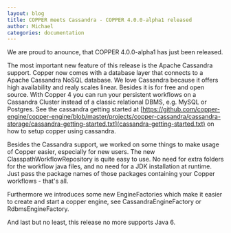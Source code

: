 ```yaml
---
layout: blog
title: COPPER meets Cassandra - COPPER 4.0.0-alpha1 released
author: Michael
categories: documentation
---
```


We are proud to anounce, that COPPER 4.0.0-alpha1 has just been released.

The most important new feature of this release is the Apache Cassandra support. Copper now comes with a database layer that connects to a Apache Cassandra NoSQL database.
We love Cassandra because it offers high availability and realy scales linear. Besides it is for free and open source.
With Copper 4 you can run your persistent workflows on a Cassandra Cluster instead of a classic relational DBMS, e.g. MySQL or Postgres.
See the cassandra getting started at 
[https://github.com/copper-engine/copper-engine/blob/master/projects/copper-cassandra/cassandra-storage/cassandra-getting-started.txt](cassandra-getting-started.txt)
on how to setup copper using cassandra.

Besides the Cassandra support, we worked on some things to make usage of Copper easier, especially for new users.
The new ClasspathWorkflowRepository is quite easy to use. No need for extra folders for the workflow java files, and no need for a JDK installation at runtime.
Just pass the package names of those packages containing your Copper workflows - that's all.

Furthermore we introduces some new EngineFactories which make it easier to create and start a copper engine, see CassandraEngineFactory or RdbmsEngineFactory.

And last but no least, this release no more supports Java 6.
